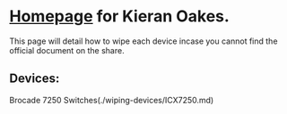 # [Homepage](https://kioakes.github.io/) for Kieran Oakes.

This page will detail how to wipe each device incase you cannot find the official document on the share.

## Devices:
Brocade 7250 Switches(./wiping-devices/ICX7250.md)




